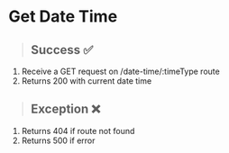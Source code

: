 # Get Date Time

> ## Success ✅

1. Receive a GET request on /date-time/:timeType route
2. Returns 200 with current date time

> ## Exception ❌

1. Returns 404 if route not found
2. Returns 500 if error
